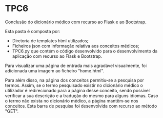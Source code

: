 # TPC6

Conclusão do dicionário médico com recurso ao Flask e ao Bootstrap.

Esta pasta é composta por:
<ul>
<li>Diretoria de templates html utilizados;</li>
<li>Ficheiros json com informação relativa aos conceitos médicos;</li>
<li>TPC6.py que contém o código desenvolvido para o desenvolvimento da aplicação com recurso ao Flask e Bootstrap.</li>
</ul>

Para visualizar uma página de entrada mais agradável visualmente, foi adicionada uma imagem ao ficheiro "home.html".

Para além disso, na página dos conceitos permitiu-se a pesquisa por termos. Assim, se o termo pesquisado existir no dicionário médico o utilizador é redirecionado para a página desse conceito, sendo possível verificar a sua descrição e a tradução do mesmo para alguns idiomas. Caso o termo não exista no dicionário médico, a página mantêm-se nos conceitos.
Esta barra de pesquisa foi desenvolvida com recurso ao método "GET".




